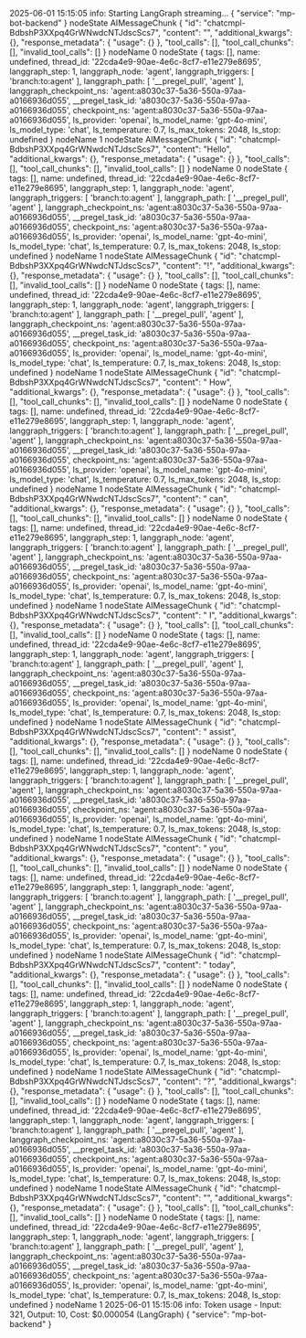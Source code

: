 2025-06-01 15:15:05 info: Starting LangGraph streaming... {
  "service": "mp-bot-backend"
}
nodeState AIMessageChunk {
  "id": "chatcmpl-BdbshP3XXpq4GrWNwdcNTJdscScs7",
  "content": "",
  "additional_kwargs": {},
  "response_metadata": {
    "usage": {}
  },
  "tool_calls": [],
  "tool_call_chunks": [],
  "invalid_tool_calls": []
}
nodeName 0
nodeState {
  tags: [],
  name: undefined,
  thread_id: '22cda4e9-90ae-4e6c-8cf7-e11e279e8695',
  langgraph_step: 1,
  langgraph_node: 'agent',
  langgraph_triggers: [ 'branch:to:agent' ],
  langgraph_path: [ '__pregel_pull', 'agent' ],
  langgraph_checkpoint_ns: 'agent:a8030c37-5a36-550a-97aa-a0166936d055',
  __pregel_task_id: 'a8030c37-5a36-550a-97aa-a0166936d055',
  checkpoint_ns: 'agent:a8030c37-5a36-550a-97aa-a0166936d055',
  ls_provider: 'openai',
  ls_model_name: 'gpt-4o-mini',
  ls_model_type: 'chat',
  ls_temperature: 0.7,
  ls_max_tokens: 2048,
  ls_stop: undefined
}
nodeName 1
nodeState AIMessageChunk {
  "id": "chatcmpl-BdbshP3XXpq4GrWNwdcNTJdscScs7",
  "content": "Hello",
  "additional_kwargs": {},
  "response_metadata": {
    "usage": {}
  },
  "tool_calls": [],
  "tool_call_chunks": [],
  "invalid_tool_calls": []
}
nodeName 0
nodeState {
  tags: [],
  name: undefined,
  thread_id: '22cda4e9-90ae-4e6c-8cf7-e11e279e8695',
  langgraph_step: 1,
  langgraph_node: 'agent',
  langgraph_triggers: [ 'branch:to:agent' ],
  langgraph_path: [ '__pregel_pull', 'agent' ],
  langgraph_checkpoint_ns: 'agent:a8030c37-5a36-550a-97aa-a0166936d055',
  __pregel_task_id: 'a8030c37-5a36-550a-97aa-a0166936d055',
  checkpoint_ns: 'agent:a8030c37-5a36-550a-97aa-a0166936d055',
  ls_provider: 'openai',
  ls_model_name: 'gpt-4o-mini',
  ls_model_type: 'chat',
  ls_temperature: 0.7,
  ls_max_tokens: 2048,
  ls_stop: undefined
}
nodeName 1
nodeState AIMessageChunk {
  "id": "chatcmpl-BdbshP3XXpq4GrWNwdcNTJdscScs7",
  "content": "!",
  "additional_kwargs": {},
  "response_metadata": {
    "usage": {}
  },
  "tool_calls": [],
  "tool_call_chunks": [],
  "invalid_tool_calls": []
}
nodeName 0
nodeState {
  tags: [],
  name: undefined,
  thread_id: '22cda4e9-90ae-4e6c-8cf7-e11e279e8695',
  langgraph_step: 1,
  langgraph_node: 'agent',
  langgraph_triggers: [ 'branch:to:agent' ],
  langgraph_path: [ '__pregel_pull', 'agent' ],
  langgraph_checkpoint_ns: 'agent:a8030c37-5a36-550a-97aa-a0166936d055',
  __pregel_task_id: 'a8030c37-5a36-550a-97aa-a0166936d055',
  checkpoint_ns: 'agent:a8030c37-5a36-550a-97aa-a0166936d055',
  ls_provider: 'openai',
  ls_model_name: 'gpt-4o-mini',
  ls_model_type: 'chat',
  ls_temperature: 0.7,
  ls_max_tokens: 2048,
  ls_stop: undefined
}
nodeName 1
nodeState AIMessageChunk {
  "id": "chatcmpl-BdbshP3XXpq4GrWNwdcNTJdscScs7",
  "content": " How",
  "additional_kwargs": {},
  "response_metadata": {
    "usage": {}
  },
  "tool_calls": [],
  "tool_call_chunks": [],
  "invalid_tool_calls": []
}
nodeName 0
nodeState {
  tags: [],
  name: undefined,
  thread_id: '22cda4e9-90ae-4e6c-8cf7-e11e279e8695',
  langgraph_step: 1,
  langgraph_node: 'agent',
  langgraph_triggers: [ 'branch:to:agent' ],
  langgraph_path: [ '__pregel_pull', 'agent' ],
  langgraph_checkpoint_ns: 'agent:a8030c37-5a36-550a-97aa-a0166936d055',
  __pregel_task_id: 'a8030c37-5a36-550a-97aa-a0166936d055',
  checkpoint_ns: 'agent:a8030c37-5a36-550a-97aa-a0166936d055',
  ls_provider: 'openai',
  ls_model_name: 'gpt-4o-mini',
  ls_model_type: 'chat',
  ls_temperature: 0.7,
  ls_max_tokens: 2048,
  ls_stop: undefined
}
nodeName 1
nodeState AIMessageChunk {
  "id": "chatcmpl-BdbshP3XXpq4GrWNwdcNTJdscScs7",
  "content": " can",
  "additional_kwargs": {},
  "response_metadata": {
    "usage": {}
  },
  "tool_calls": [],
  "tool_call_chunks": [],
  "invalid_tool_calls": []
}
nodeName 0
nodeState {
  tags: [],
  name: undefined,
  thread_id: '22cda4e9-90ae-4e6c-8cf7-e11e279e8695',
  langgraph_step: 1,
  langgraph_node: 'agent',
  langgraph_triggers: [ 'branch:to:agent' ],
  langgraph_path: [ '__pregel_pull', 'agent' ],
  langgraph_checkpoint_ns: 'agent:a8030c37-5a36-550a-97aa-a0166936d055',
  __pregel_task_id: 'a8030c37-5a36-550a-97aa-a0166936d055',
  checkpoint_ns: 'agent:a8030c37-5a36-550a-97aa-a0166936d055',
  ls_provider: 'openai',
  ls_model_name: 'gpt-4o-mini',
  ls_model_type: 'chat',
  ls_temperature: 0.7,
  ls_max_tokens: 2048,
  ls_stop: undefined
}
nodeName 1
nodeState AIMessageChunk {
  "id": "chatcmpl-BdbshP3XXpq4GrWNwdcNTJdscScs7",
  "content": " I",
  "additional_kwargs": {},
  "response_metadata": {
    "usage": {}
  },
  "tool_calls": [],
  "tool_call_chunks": [],
  "invalid_tool_calls": []
}
nodeName 0
nodeState {
  tags: [],
  name: undefined,
  thread_id: '22cda4e9-90ae-4e6c-8cf7-e11e279e8695',
  langgraph_step: 1,
  langgraph_node: 'agent',
  langgraph_triggers: [ 'branch:to:agent' ],
  langgraph_path: [ '__pregel_pull', 'agent' ],
  langgraph_checkpoint_ns: 'agent:a8030c37-5a36-550a-97aa-a0166936d055',
  __pregel_task_id: 'a8030c37-5a36-550a-97aa-a0166936d055',
  checkpoint_ns: 'agent:a8030c37-5a36-550a-97aa-a0166936d055',
  ls_provider: 'openai',
  ls_model_name: 'gpt-4o-mini',
  ls_model_type: 'chat',
  ls_temperature: 0.7,
  ls_max_tokens: 2048,
  ls_stop: undefined
}
nodeName 1
nodeState AIMessageChunk {
  "id": "chatcmpl-BdbshP3XXpq4GrWNwdcNTJdscScs7",
  "content": " assist",
  "additional_kwargs": {},
  "response_metadata": {
    "usage": {}
  },
  "tool_calls": [],
  "tool_call_chunks": [],
  "invalid_tool_calls": []
}
nodeName 0
nodeState {
  tags: [],
  name: undefined,
  thread_id: '22cda4e9-90ae-4e6c-8cf7-e11e279e8695',
  langgraph_step: 1,
  langgraph_node: 'agent',
  langgraph_triggers: [ 'branch:to:agent' ],
  langgraph_path: [ '__pregel_pull', 'agent' ],
  langgraph_checkpoint_ns: 'agent:a8030c37-5a36-550a-97aa-a0166936d055',
  __pregel_task_id: 'a8030c37-5a36-550a-97aa-a0166936d055',
  checkpoint_ns: 'agent:a8030c37-5a36-550a-97aa-a0166936d055',
  ls_provider: 'openai',
  ls_model_name: 'gpt-4o-mini',
  ls_model_type: 'chat',
  ls_temperature: 0.7,
  ls_max_tokens: 2048,
  ls_stop: undefined
}
nodeName 1
nodeState AIMessageChunk {
  "id": "chatcmpl-BdbshP3XXpq4GrWNwdcNTJdscScs7",
  "content": " you",
  "additional_kwargs": {},
  "response_metadata": {
    "usage": {}
  },
  "tool_calls": [],
  "tool_call_chunks": [],
  "invalid_tool_calls": []
}
nodeName 0
nodeState {
  tags: [],
  name: undefined,
  thread_id: '22cda4e9-90ae-4e6c-8cf7-e11e279e8695',
  langgraph_step: 1,
  langgraph_node: 'agent',
  langgraph_triggers: [ 'branch:to:agent' ],
  langgraph_path: [ '__pregel_pull', 'agent' ],
  langgraph_checkpoint_ns: 'agent:a8030c37-5a36-550a-97aa-a0166936d055',
  __pregel_task_id: 'a8030c37-5a36-550a-97aa-a0166936d055',
  checkpoint_ns: 'agent:a8030c37-5a36-550a-97aa-a0166936d055',
  ls_provider: 'openai',
  ls_model_name: 'gpt-4o-mini',
  ls_model_type: 'chat',
  ls_temperature: 0.7,
  ls_max_tokens: 2048,
  ls_stop: undefined
}
nodeName 1
nodeState AIMessageChunk {
  "id": "chatcmpl-BdbshP3XXpq4GrWNwdcNTJdscScs7",
  "content": " today",
  "additional_kwargs": {},
  "response_metadata": {
    "usage": {}
  },
  "tool_calls": [],
  "tool_call_chunks": [],
  "invalid_tool_calls": []
}
nodeName 0
nodeState {
  tags: [],
  name: undefined,
  thread_id: '22cda4e9-90ae-4e6c-8cf7-e11e279e8695',
  langgraph_step: 1,
  langgraph_node: 'agent',
  langgraph_triggers: [ 'branch:to:agent' ],
  langgraph_path: [ '__pregel_pull', 'agent' ],
  langgraph_checkpoint_ns: 'agent:a8030c37-5a36-550a-97aa-a0166936d055',
  __pregel_task_id: 'a8030c37-5a36-550a-97aa-a0166936d055',
  checkpoint_ns: 'agent:a8030c37-5a36-550a-97aa-a0166936d055',
  ls_provider: 'openai',
  ls_model_name: 'gpt-4o-mini',
  ls_model_type: 'chat',
  ls_temperature: 0.7,
  ls_max_tokens: 2048,
  ls_stop: undefined
}
nodeName 1
nodeState AIMessageChunk {
  "id": "chatcmpl-BdbshP3XXpq4GrWNwdcNTJdscScs7",
  "content": "?",
  "additional_kwargs": {},
  "response_metadata": {
    "usage": {}
  },
  "tool_calls": [],
  "tool_call_chunks": [],
  "invalid_tool_calls": []
}
nodeName 0
nodeState {
  tags: [],
  name: undefined,
  thread_id: '22cda4e9-90ae-4e6c-8cf7-e11e279e8695',
  langgraph_step: 1,
  langgraph_node: 'agent',
  langgraph_triggers: [ 'branch:to:agent' ],
  langgraph_path: [ '__pregel_pull', 'agent' ],
  langgraph_checkpoint_ns: 'agent:a8030c37-5a36-550a-97aa-a0166936d055',
  __pregel_task_id: 'a8030c37-5a36-550a-97aa-a0166936d055',
  checkpoint_ns: 'agent:a8030c37-5a36-550a-97aa-a0166936d055',
  ls_provider: 'openai',
  ls_model_name: 'gpt-4o-mini',
  ls_model_type: 'chat',
  ls_temperature: 0.7,
  ls_max_tokens: 2048,
  ls_stop: undefined
}
nodeName 1
nodeState AIMessageChunk {
  "id": "chatcmpl-BdbshP3XXpq4GrWNwdcNTJdscScs7",
  "content": "",
  "additional_kwargs": {},
  "response_metadata": {
    "usage": {}
  },
  "tool_calls": [],
  "tool_call_chunks": [],
  "invalid_tool_calls": []
}
nodeName 0
nodeState {
  tags: [],
  name: undefined,
  thread_id: '22cda4e9-90ae-4e6c-8cf7-e11e279e8695',
  langgraph_step: 1,
  langgraph_node: 'agent',
  langgraph_triggers: [ 'branch:to:agent' ],
  langgraph_path: [ '__pregel_pull', 'agent' ],
  langgraph_checkpoint_ns: 'agent:a8030c37-5a36-550a-97aa-a0166936d055',
  __pregel_task_id: 'a8030c37-5a36-550a-97aa-a0166936d055',
  checkpoint_ns: 'agent:a8030c37-5a36-550a-97aa-a0166936d055',
  ls_provider: 'openai',
  ls_model_name: 'gpt-4o-mini',
  ls_model_type: 'chat',
  ls_temperature: 0.7,
  ls_max_tokens: 2048,
  ls_stop: undefined
}
nodeName 1
2025-06-01 15:15:06 info: Token usage - Input: 321, Output: 10, Cost: $0.000054 (LangGraph) {
  "service": "mp-bot-backend"
}